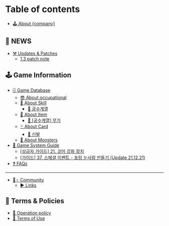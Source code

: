 # Table of contents

* [🕹 About {company}](README.md)

## 📌 NEWS

* [⚒ Updates & Patches](news/updates-and-patches/README.md)
  * [1.3 patch note](news/updates-and-patches/1.3-patch-note.md)

## 🕹 Game Information

* [🗄 Game Database](undefined-1/db/README.md)
  * [😎 About occupational](undefined-1/db/undefined.md)
  * [🎇 About Skill](game-information/game-database/about-skill/README.md)
    * [🏹 궁수계열](<game-information/game-database/about-skill/undefined (1).md>)
  * [🦰 About Item](game-information/game-database/about-item/README.md)
    * [🏹 \[궁수계열\] 무기](game-information/game-database/about-item/undefined.md)
  * [🃏 About Card](game-information/game-database/about-card/README.md)
    * [🥾 신발](game-information/game-database/about-card/undefined.md)
  * [👾 About Monsters](undefined-1/db/undefined-4.md)
* [📓 Game System Guide](game-information/game-system-guide/README.md)
  * [\[상급자 가이드\] 21. 코어 강화 장치](game-information/game-system-guide/21..md)
  * [\[가이드\] 37. 스페셜 이벤트 - 포링 눈사람 만들기 (Update 21.12.21)](game-information/game-system-guide/37.-update-21.12.21.md)
* [❓ FAQs](game-information/faqs.md)

***

* [🙋♀ Community](community/README.md)
  * [▶ Links](community/links.md)

## 🚩 Terms & Policies

* [📜 Operation policy](<README (1).md>)
* [📃 Terms of Use](undefined/undefined-1.md)

